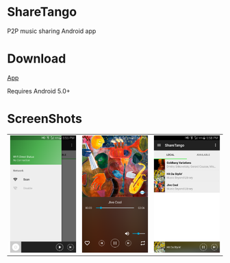 # ShareTango
P2P music sharing Android app

# Download

[App](https://github.com/junzew/ShareTango/raw/features-junze/sharetango-app-release.apk/)

Requires Android 5.0+

# ScreenShots

<table>
<tr>
<td><img width="200px" src="https://github.com/junzew/ShareTango/raw/features-junze/screenshots/device-2017-08-20-175511.png" /></td>
<td><img width="200px" src="https://github.com/junzew/ShareTango/raw/features-junze/screenshots/device-2017-08-20-175703.png" /></td>
<td><img width="200px" src="https://github.com/junzew/ShareTango/raw/features-junze/screenshots/device-2017-08-20-175836.png" /></td>
</tr>
</table>

